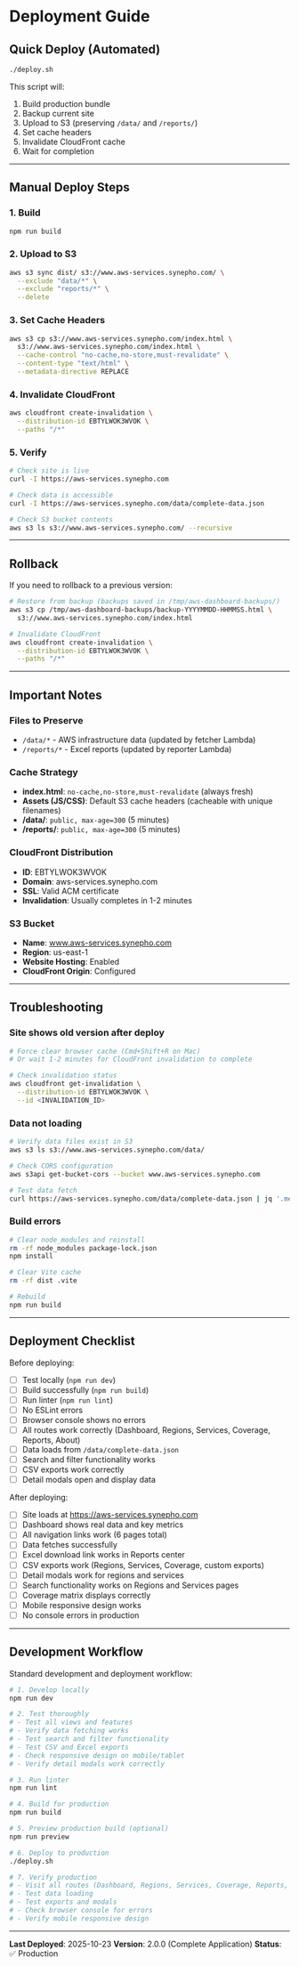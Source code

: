 # Deployment Guide

## Quick Deploy (Automated)

```bash
./deploy.sh
```

This script will:
1. Build production bundle
2. Backup current site
3. Upload to S3 (preserving `/data/` and `/reports/`)
4. Set cache headers
5. Invalidate CloudFront cache
6. Wait for completion

---

## Manual Deploy Steps

### 1. Build
```bash
npm run build
```

### 2. Upload to S3
```bash
aws s3 sync dist/ s3://www.aws-services.synepho.com/ \
  --exclude "data/*" \
  --exclude "reports/*" \
  --delete
```

### 3. Set Cache Headers
```bash
aws s3 cp s3://www.aws-services.synepho.com/index.html \
  s3://www.aws-services.synepho.com/index.html \
  --cache-control "no-cache,no-store,must-revalidate" \
  --content-type "text/html" \
  --metadata-directive REPLACE
```

### 4. Invalidate CloudFront
```bash
aws cloudfront create-invalidation \
  --distribution-id EBTYLWOK3WVOK \
  --paths "/*"
```

### 5. Verify
```bash
# Check site is live
curl -I https://aws-services.synepho.com

# Check data is accessible
curl -I https://aws-services.synepho.com/data/complete-data.json

# Check S3 bucket contents
aws s3 ls s3://www.aws-services.synepho.com/ --recursive
```

---

## Rollback

If you need to rollback to a previous version:

```bash
# Restore from backup (backups saved in /tmp/aws-dashboard-backups/)
aws s3 cp /tmp/aws-dashboard-backups/backup-YYYYMMDD-HHMMSS.html \
  s3://www.aws-services.synepho.com/index.html

# Invalidate CloudFront
aws cloudfront create-invalidation \
  --distribution-id EBTYLWOK3WVOK \
  --paths "/*"
```

---

## Important Notes

### Files to Preserve
- `/data/*` - AWS infrastructure data (updated by fetcher Lambda)
- `/reports/*` - Excel reports (updated by reporter Lambda)

### Cache Strategy
- **index.html**: `no-cache,no-store,must-revalidate` (always fresh)
- **Assets (JS/CSS)**: Default S3 cache headers (cacheable with unique filenames)
- **/data/**: `public, max-age=300` (5 minutes)
- **/reports/**: `public, max-age=300` (5 minutes)

### CloudFront Distribution
- **ID**: EBTYLWOK3WVOK
- **Domain**: aws-services.synepho.com
- **SSL**: Valid ACM certificate
- **Invalidation**: Usually completes in 1-2 minutes

### S3 Bucket
- **Name**: www.aws-services.synepho.com
- **Region**: us-east-1
- **Website Hosting**: Enabled
- **CloudFront Origin**: Configured

---

## Troubleshooting

### Site shows old version after deploy
```bash
# Force clear browser cache (Cmd+Shift+R on Mac)
# Or wait 1-2 minutes for CloudFront invalidation to complete

# Check invalidation status
aws cloudfront get-invalidation \
  --distribution-id EBTYLWOK3WVOK \
  --id <INVALIDATION_ID>
```

### Data not loading
```bash
# Verify data files exist in S3
aws s3 ls s3://www.aws-services.synepho.com/data/

# Check CORS configuration
aws s3api get-bucket-cors --bucket www.aws-services.synepho.com

# Test data fetch
curl https://aws-services.synepho.com/data/complete-data.json | jq '.metadata'
```

### Build errors
```bash
# Clear node_modules and reinstall
rm -rf node_modules package-lock.json
npm install

# Clear Vite cache
rm -rf dist .vite

# Rebuild
npm run build
```

---

## Deployment Checklist

Before deploying:
- [ ] Test locally (`npm run dev`)
- [ ] Build successfully (`npm run build`)
- [ ] Run linter (`npm run lint`)
- [ ] No ESLint errors
- [ ] Browser console shows no errors
- [ ] All routes work correctly (Dashboard, Regions, Services, Coverage, Reports, About)
- [ ] Data loads from `/data/complete-data.json`
- [ ] Search and filter functionality works
- [ ] CSV exports work correctly
- [ ] Detail modals open and display data

After deploying:
- [ ] Site loads at https://aws-services.synepho.com
- [ ] Dashboard shows real data and key metrics
- [ ] All navigation links work (6 pages total)
- [ ] Data fetches successfully
- [ ] Excel download link works in Reports center
- [ ] CSV exports work (Regions, Services, Coverage, custom exports)
- [ ] Detail modals work for regions and services
- [ ] Search functionality works on Regions and Services pages
- [ ] Coverage matrix displays correctly
- [ ] Mobile responsive design works
- [ ] No console errors in production

---

## Development Workflow

Standard development and deployment workflow:

```bash
# 1. Develop locally
npm run dev

# 2. Test thoroughly
# - Test all views and features
# - Verify data fetching works
# - Test search and filter functionality
# - Test CSV and Excel exports
# - Check responsive design on mobile/tablet
# - Verify detail modals work correctly

# 3. Run linter
npm run lint

# 4. Build for production
npm run build

# 5. Preview production build (optional)
npm run preview

# 6. Deploy to production
./deploy.sh

# 7. Verify production
# - Visit all routes (Dashboard, Regions, Services, Coverage, Reports, About)
# - Test data loading
# - Test exports and modals
# - Check browser console for errors
# - Verify mobile responsive design
```

---

**Last Deployed**: 2025-10-23
**Version**: 2.0.0 (Complete Application)
**Status**: ✅ Production
